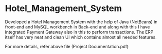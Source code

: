 # Hotel_Management_System

Developed a Hotel Management System with the help of Java (NetBeans) in front-end and MySQL workbench in 
Back-end and along with this I have integrated Payment Gateway also in this to perform transactions. The ERP itself has 
very neat and clean UI which contains almost all needed features.

For more details, refer above file (Project Documentation.pdf)
